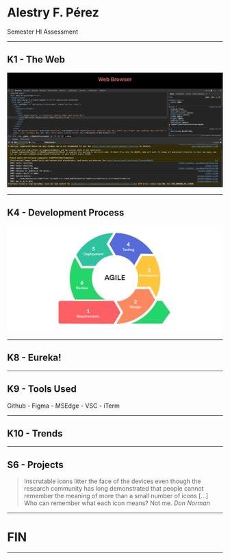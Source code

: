 # Alestry F. Pérez

Semester HI Assessment

---
## K1 - The Web

![web browser](./webbrowser.png)

---
## K4 - Development Process

![agile](./agile.png)

---
## K8 - Eureka!

---
## K9 - Tools Used

Github - Figma - MSEdge - VSC - iTerm

---
## K10 - Trends

---
## S6 - Projects

> Inscrutable icons litter the face of the devices even though the research
> community has long demonstrated that people cannot remember the meaning of
> more than a small number of icons […] Who can remember what each icon
> means? Not me.
> <cite>Don Norman</cite>

---

# FIN

---